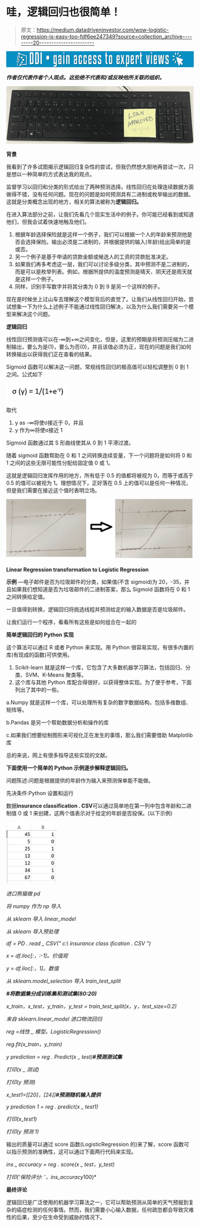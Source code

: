 # 哇，逻辑回归也很简单！

> 原文：<https://medium.datadriveninvestor.com/wow-logistic-regression-is-easy-too-fdf6ee247349?source=collection_archive---------20----------------------->

[![](img/7d2912091cd26a584b4eb9263ee51923.png)](http://www.track.datadriveninvestor.com/1B9E)

***作者仅代表作者个人观点。这些绝不代表和/或反映他所关联的组织。***

![](img/649f16ec8a7feb77edfd53feb5450363.png)

**背景**

我看到了许多试图揭示逻辑回归复杂性的尝试，但我仍然想大胆地再尝试一次，只是想以一种简单的方式表达我的观点。

监督学习以回归和分类的形式给出了两种预测选择。线性回归在处理连续数据方面做得不错，没有任何问题。现在的问题是如何预测具有二进制或枚举输出的数据。这就是分类概念出现的地方，相关的算法被称为**逻辑回归。**

在进入算法部分之前，让我们先看几个现实生活中的例子。你可能已经看到或知道他们，但我会试着快速地触及他们。

1.  根据年龄选择保险就是这样一个例子，我们可以根据一个人的年龄来预测他是否会选择保险。输出必须是二进制的，并根据提供的输入(年龄)给出简单的是或否。
2.  另一个例子是基于申请的贷款金额或候选人的工资的贷款批准决定。
3.  如果我们再多考虑这一层，我们可以讨论多级分类，其中预测不是二进制的，而是可以是枚举列表。例如，根据所提供的温度预测是晴天、阴天还是雨天就是这样一个例子。
4.  同样，识别手写数字并将其分类为 0 到 9 是另一个这样的例子。

现在是时候坐上过山车去理解这个模型背后的直觉了。让我们从线性回归开始，尝试想象一下为什么上述例子不能通过线性回归解决，以及为什么我们需要另一个模型来解决这个问题。

**逻辑回归**

线性回归预测值可以在-∞到+∞之间变化，但是，这里的预期是将预测压缩为二进制输出，要么为是(1)，要么为否(0)，并且该值必须为正，现在的问题是我们如何转换输出以获得我们正在查看的结果。

Sigmoid 函数可以解决这一问题，常规线性回归的极高值可以轻松调整到 0 到 1 之间。公式如下

![](img/473f56c11e4c822d5396b2637725afad.png)

取代

1.  y as -∞将使σ接近于 0，并且
2.  y 作为∞将使σ接近 1

Sigmoid 函数通过其 S 形曲线使其从 0 到 1 平滑过渡。

随着 sigmoid 函数帮助在 0 和 1 之间转换连续变量，下一个问题将是如何将 0 和 1 之间的这些无限可能性分配给固定值 0 或 1。

这就是逻辑回归发挥作用的地方，所有低于 0.5 的值都将被视为 0，而等于或高于 0.5 的值可以被视为 1。理想情况下，正好落在 0.5 上的值可以是任何一种情况，但是我们需要在接近这个值时表明立场。

![](img/7e37ac0904d7ea7ae3958f7ada8356f7.png)

**Linear Regression transformation to Logistic Regression**

**示例** —电子邮件是否为垃圾邮件的分类，如果值(不含 sigmoid)为 20，-35，并且如果我们想知道是否为垃圾邮件的二进制答案，那么 Sigmoid 函数将在 0 和 1 之间转换给定值。

一旦值得到转换，逻辑回归将挑选线程并预测给定的输入数据是否是垃圾邮件。

让我们运行一个程序，看看所有这些是如何组合在一起的

**简单逻辑回归的 Python 实现**

这个算法可以通过 R 或者 Python 来实现。用 Python 很容易实现，有很多内置的库(有现成的函数)可供使用。

1.  Scikit-learn 就是这样一个库，它包含了大多数机器学习算法，包括回归、分类、SVM、K-Means 聚类等。
2.  这个库与其他 Python 库配合得很好，以获得整体实现。为了便于参考，下面列出了其中的一些。

a.Numpy 就是这样一个库，可以处理所有复杂的数字数据结构，包括多维数组、矩阵等。

b.Pandas 是另一个帮助数据分析和操作的库

c.如果我们想要绘制图形来可视化正在发生的事情，那么我们需要借助 Matplotlib 库

总的来说，网上有很多指导这些实现的文献。

**下面使用一个简单的 Python 示例逐步解释逻辑回归。**

问题陈述:问题是根据提供的年龄作为输入来预测保单能不能做。

先决条件:Python 设置和运行

数据**insurance classification . CSV**可以通过简单地在第一列中包含年龄和二进制值 0 或 1 来创建，这两个值表示对于给定的年龄是否投保。(以下示例)

![](img/0c27031075b0caef1b973a299cdcea02.png)

*进口熊猫做 pd*

*将 numpy 作为 np 导入*

*从 sklearn 导入 linear_model*

*从 sklearn 导入预处理*

*df = PD . read _ CSV(" c:\ insurance class ification . CSV ")*

*x = df.iloc[:，:-1]。价值观*

*y = df.iloc[:，1]。数值*

*从 sklearn.model_selection 导入 train_test_split*

***#将数据集分成训练集和测试集(80:20)***

*x_train，x_test，y_train，y_test = train_test_split(x，y，test_size=0.2)*

*来自 sklearn.linear_model 进口物流回归*

*reg =线性 _ 模型。LogisticRegression()*

*reg.fit(x_train，y_train)*

*y prediction = reg . Predict(x _ test)****#预测测试集***

*打印(x _ 测试)*

*打印(y 预测)*

*x_test1=[[20]，[24]]****#预测随机输入提供***

*y prediction 1 = reg . predict(x _ test1)*

*打印(x_test1)*

*打印(y 预测 1)*

输出的质量可以通过 score 函数(LogisticRegression 的)来了解，score 函数可以指示预测的准确性，这可以通过下面两行代码来实现。

*ins _ accuracy = reg . score(x _ test，y_test)*

*打印('保险评分: '，ins_accuracy*100)*

**最终评论**

逻辑回归是广泛使用的机器学习算法之一，它可以帮助预测从简单的天气预报到复杂的癌症检测的任何事情。然而，我们需要小心输入数据，任何疏忽都会导致灾难性的后果，至少在生命受到威胁的情况下。